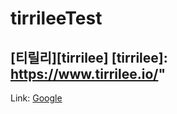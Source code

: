 # tirrileeTest

[티릴리][tirrilee]
[tirrilee]: https://www.tirrilee.io/"
-------------------------------------


Link: [Google][googlelink]

[googlelink]: https://google.com "Go google"
